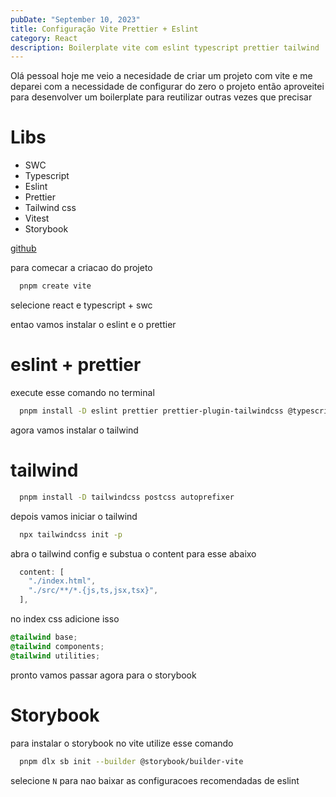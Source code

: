 ```yaml
---
pubDate: "September 10, 2023"
title: Configuração Vite Prettier + Eslint
category: React
description: Boilerplate vite com eslint typescript prettier tailwind
---
```


Olá pessoal hoje me veio a necesidade de criar um projeto com vite e me deparei com a necessidade de configurar do zero o projeto então aproveitei para desenvolver um boilerplate para reutilizar outras vezes que precisar

# Libs

- SWC
- Typescript
- Eslint
- Prettier
- Tailwind css
- Vitest
- Storybook

[github]()

para comecar a criacao do projeto

```bash
  pnpm create vite
```

selecione react e typescript + swc

entao vamos instalar o eslint e o prettier

# eslint + prettier

execute esse comando no terminal

```bash
  pnpm install -D eslint prettier prettier-plugin-tailwindcss @typescript-eslint/eslint-plugin @typescript-eslint/parser eslint-config-prettier eslint-plugin-import eslint-plugin-jsx-a11y eslint-plugin-react eslint-plugin-react-hooks
```

agora vamos instalar o tailwind

# tailwind

```bash
  pnpm install -D tailwindcss postcss autoprefixer
```

depois vamos iniciar o tailwind

```bash
  npx tailwindcss init -p
```

abra o tailwind config e substua o content para esse abaixo

```js
  content: [
    "./index.html",
    "./src/**/*.{js,ts,jsx,tsx}",
  ],
```

no index css adicione isso

```css
@tailwind base;
@tailwind components;
@tailwind utilities;
```

pronto vamos passar agora para o storybook

# Storybook

para instalar o storybook no vite utilize esse comando

```bash
  pnpm dlx sb init --builder @storybook/builder-vite
```

selecione `N` para nao baixar as configuracoes recomendadas de eslint
